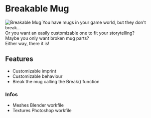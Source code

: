 # Breakable Mug
![Breakable Mug](https://aunirik.com/wp-content/uploads/2023/10/BreakableMug_Preview.png)
You have mugs in your game world, but they don't break...  
Or you want an easily customizable one to fit your storytelling?  
Maybe you only want broken mug parts?  
Either way, there it is!  

## Features
- Customizable imprint
- Customizable behaviour
- Break the mug calling the Break() function

### Infos
- Meshes Blender workfile
- Textures Photoshop workfile

